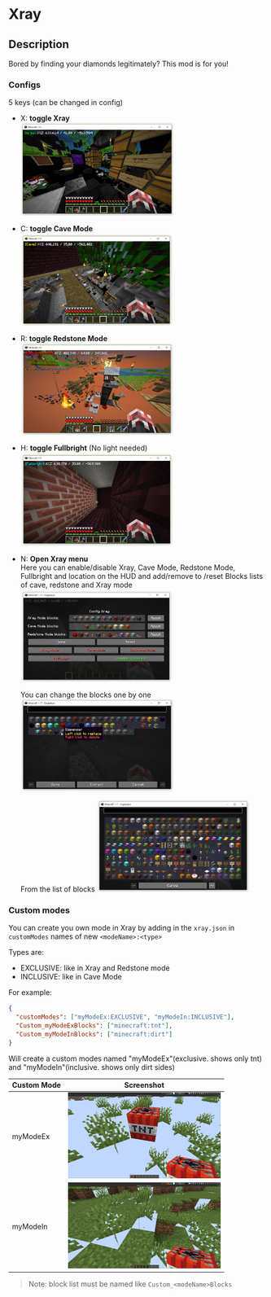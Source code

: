 # Xray

## Description

Bored by finding your diamonds legitimately? This mod is for you!

### Configs
5 keys (can be changed in config)

- X: **toggle Xray**<br/>
    <img src="docs/assets/screens/1.png" width="300px">

- C: **toggle Cave Mode**<br/>
    <img src="docs/assets/screens/2.png" width="300px">

- R: **toggle Redstone Mode**<br/>
    <img src="docs/assets/screens/3.png" width="300px">

- H: **toggle Fullbright** (No light needed)<br/>
    <img src="docs/assets/screens/4.png" width="300px">

- N: **Open Xray menu**<br/>
    Here you can enable/disable Xray, Cave Mode, Redstone Mode, Fullbright and 
    location on the HUD and add/remove to /reset Blocks lists of cave, redstone and Xray mode<br/>
    <img src="docs/assets/screens/5.png" width="300px">

    You can change the blocks one by one
    <img src="docs/assets/screens/8.png" width="300px">
    
    From the list of blocks
    <img src="docs/assets/screens/9.png" width="300px">


### Custom modes
You can create you own mode in Xray by adding in the `xray.json` in `customModes` names of new `<modeName>:<type>`

Types are:
- EXCLUSIVE: like in Xray and Redstone mode
- INCLUSIVE: like in Cave Mode

For example:
```json
{
  "customModes": ["myModeEx:EXCLUSIVE", "myModeIn:INCLUSIVE"],
  "Custom_myModeExBlocks": ["minecraft:tnt"],
  "Custom_myModeInBlocks": ["minecraft:dirt"]
}
```

Will create a custom modes named "myModeEx"(exclusive. shows only tnt) and "myModeIn"(inclusive. shows only dirt sides)

| Custom Mode | Screenshot                     |
|-------------|--------------------------------|
| myModeEx    | <img src="docs/assets/screens/6.png" width="300px"> |
| myModeIn    | <img src="docs/assets/screens/7.png" width="300px"> |

> Note: block list must be named like `Custom_<modeName>Blocks`


